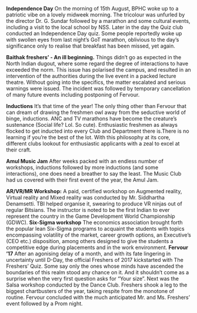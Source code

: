 <!-- TITLE: Flashback -->

**Independence Day**
On the morning of 15th August, BPHC woke up to a patriotic vibe on a lovely midweek
morning. The tricolour was unfurled by the director Dr. G. Sundar followed by a marathon
and some cultural events, including a visit to the local school by NSS. Later in the day the
Quiz club conducted an Independence Day quiz.
Some people reportedly woke up with swollen eyes from last night’s GoT marathon, oblivious
to the day’s significance only to realise that breakfast has been missed, yet again.

**Baithak freshers’ - An ill beginning.**
Things didn’t go as expected in the North Indian
dugout, where some regard the degree of interactions to have exceeded the norm.
This issue has polarised the campus, and resulted in an intervention of the authorities during
the live event in a packed lecture theatre. Without going into the specifics, the matter
escalated and serious warnings were issued. The incident was followed by temporary cancellation
of many future events including postponing of Fervour.

**Inductions**
It’s that time of the year! The only thing other than Fervour that can dream of drawing the
freshmen owl away from the seductive world of binge, inductions. ANC and TV marathons
have become the creature’s sustenance (Social life? Lol. So cute). Enthusiastic freshmen
as always flocked to get inducted into every Club and Department there is.There is no
learning if you’re the best of the lot. With this philosophy at its core, different clubs lookout
for enthusiastic applicants with a zeal to excel at their craft.

**Amul Music Jam**
After weeks packed with an endless number of workshops, inductions followed by more
inductions (and some interactions), one does need a breather to say the least. The Music
Club had us covered with their first event of the year, the Amul Jam.

**AR/VR/MR Workshop:**
A paid, certified workshop on Augmented reality, Virtual reality and Mixed reality was conducted
by Mr. Siddhartha Denamsetti. TBI helped organise it, swearing to produce VR
ninjas out of regular Bitsians. The instructor is noted to be the first Indian to ever represent
the country in the Game Development World Championship (GDWC).
**Six-Sigma workshop**
The economics association brought forth the popular lean Six-Sigma programs to acquaint
the students with topics encompassing volatility of the market, career growth options, an
Executive’s (CEO etc.) disposition, among others designed to give the students a competitive
edge during placements and in the work environment.
**Fervour ’17**
After an agonising delay of a month, and with its fate lingering in uncertainty until D-Day, the
official Freshers of 2017 kickstarted with The Freshers’ Quiz. Some say only the ones
whose minds have ascended the boundaries of this realm stood any chance on it. And it
shouldn’t come as a surprise when the very first question asks for “Your size”.
Next was the Salsa workshop conducted by the Dance Club. Freshers shook a leg to the
biggest chartbusters of the year, taking respite from the monotone of routine. Fervour
concluded with the much anticipated Mr. and Ms. Freshers’ event followed by a Prom night.